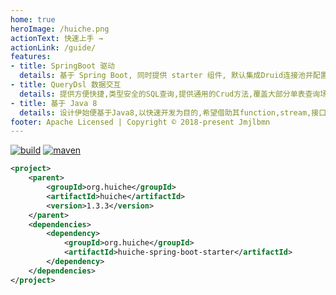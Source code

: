 ```yaml
---
home: true
heroImage: /huiche.png
actionText: 快速上手 →
actionLink: /guide/
features:
- title: SpringBoot 驱动
  details: 基于 Spring Boot, 同时提供 starter 组件, 默认集成Druid连接池并配置Undertow作为Web容器,并提供轻量级的建表工具,尽可能的免配置, 快速搭建。
- title: QueryDsl 数据交互
  details: 提供方便快捷,类型安全的SQL查询,提供通用的Crud方法,覆盖大部分单表查询场景,不必额外写Dao,只需要关注和编写业务相关的需要关联查询的Dao。
- title: 基于 Java 8
  details: 设计伊始便基于Java8,以快速开发为目的,希望借助其function,stream,接口的默认与静态方法及lambda表达式等新特性提供方便,简洁,快速的开发体验
footer: Apache Licensed | Copyright © 2018-present Jmjlbmn
---
```

[![build](https://img.shields.io/travis/jmjlbmn/huiche.svg?style=flat-square)](https://travis-ci.org/jmjlbmn/huiche)
[![maven](https://img.shields.io/maven-metadata/v/http/central.maven.org/maven2/org/huiche/huiche/maven-metadata.xml.svg?style=flat-square)](http://search.maven.org/#artifactdetails%7Corg.huiche%7Chuiche%7C1.3.3%7C)
```xml
<project>
    <parent>
        <groupId>org.huiche</groupId>
        <artifactId>huiche</artifactId>
        <version>1.3.3</version>
    </parent>
    <dependencies>
        <dependency>
            <groupId>org.huiche</groupId>
            <artifactId>huiche-spring-boot-starter</artifactId>
        </dependency>
    </dependencies>
</project>
```